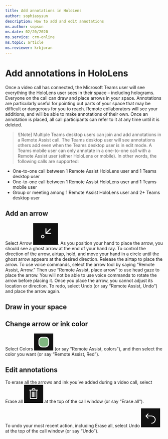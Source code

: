 ```yaml
---
title: Add annotations in HoloLens 
author: sophiasysun
description: How to add and edit annotations 
ms.author: sopsun
ms.date: 02/20/2020
ms.service: crm-online
ms.topic: article
ms.reviewer: krbjoran
---
```

# Add annotations in HoloLens

Once a video call has connected, the Microsoft Teams user will see everything the HoloLens user sees in their space – including holograms. Everyone on the call can draw and place arrows in your space. Annotations are particularly useful for pointing out parts of your space that may be difficult or dangerous for you to reach. Remote collaborators will see your additions, and will be able to make annotations of their own. Once an annotation is placed, all call participants can refer to it at any time until it is deleted. 

> ![Note]
> Multiple Teams desktop users can join and add annotations in a Remote Assist call. The Teams desktop user will see annotations others add even when the Teams desktop user is in edit mode. 
A Teams mobile user can only annotate in a one-to-one call with a Remote Assist user (either HoloLens or mobile). 
In other words, the following calls are supported:
* One-to-one call between 1 Remote Assist HoloLens user and 1 Teams desktop user
* One-to-one call between 1 Remote Assist HoloLens user and 1 Teams mobile user
* Group or meeting among 1 Remote Assist HoloLens user and 2+ Teams desktop user

## Add an arrow 

Select Arrow ![Arrow](media/RAHL_Arrow.png "Arrow"). As you position your hand to place the arrow, you should see a ghost arrow at the end of your hand ray. 
To control the direction of the arrow, airtap, hold, and move your hand in a circle until the ghost arrow appears at the desired direction. Release the airtap to place the arrow.
To use voice commands, select the arrow tool by saying “Remote Assist, Arrow.” Then use “Remote Assist, place arrow” to use head gaze to place the arrow. You will not be able to use voice commands to rotate the arrow before placing it.
Once you place the arrow, you cannot adjust its location or direction. To redo, select Undo (or say “Remote Assist, Undo”) and place the arrow again.

## Draw in your space

## Change arrow or ink color

Select Colors ![Color](media/RAHL_Color.png "Color") (or say “Remote Assist, colors”), and then select the color you want (or say “Remote Assist, Red”).

## Edit annotations

To erase all the arrows and ink you’ve added during a video call, select Erase all ![Trash](media/RAHL_Trash.png "Trash") at the top of the call window (or say “Erase all”).

To undo your most recent action, including Erase all, select Undo ![Undo](media/RAHL_Undo.png "Undo") at the top of the call window (or say “Undo”).

